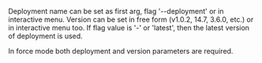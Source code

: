 Deployment name can be set as first arg, flag '--deployment' or in interactive menu.
Version can be set in free form (v1.0.2, 14.7, 3.6.0, etc.) or in interactive menu too.
If flag value is '-' or 'latest', then the latest version of deployment is used.

In force mode both deployment and version parameters are required.